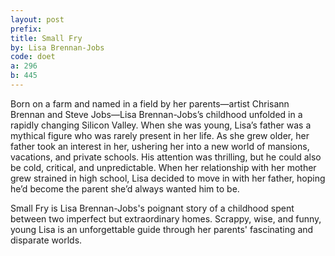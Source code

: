 ```yaml
---
layout: post
prefix: 
title: Small Fry
by: Lisa Brennan-Jobs
code: doet
a: 296
b: 445
---
```


Born on a farm and named in a field by her parents—artist Chrisann Brennan and Steve Jobs—Lisa Brennan-Jobs’s childhood unfolded in a rapidly changing Silicon Valley. When she was young, Lisa’s father was a mythical figure who was rarely present in her life. As she grew older, her father took an interest in her, ushering her into a new world of mansions, vacations, and private schools. His attention was thrilling, but he could also be cold, critical, and unpredictable. When her relationship with her mother grew strained in high school, Lisa decided to move in with her father, hoping he’d become the parent she’d always wanted him to be.

Small Fry is Lisa Brennan-Jobs's poignant story of a childhood spent between two imperfect but extraordinary homes. Scrappy, wise, and funny, young Lisa is an unforgettable guide through her parents' fascinating and disparate worlds.
